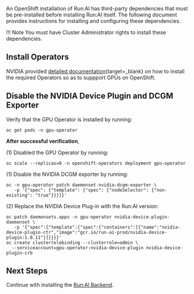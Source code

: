 
An OpenShift installation of Run:AI has third-party dependencies that must be pre-installed before installing Run:AI itself. The following document provides instructions for installing and configuring these dependencies.

!!! Note
    You must have Cluster Administrator rights to install these dependencies. 

## Install Operators 

NVIDIA provided [detailed documentation](https://docs.nvidia.com/datacenter/cloud-native/gpu-operator/openshift/contents.html){target=_blank} on how to install the required Operators so as to suppport GPUs on OpenShift. 

## Disable the NVIDIA Device Plugin and DCGM Exporter

Verify that the GPU Operator is installed by running:

```
oc get pods -n gpu-operator
```

__After successful verification__, 

(1) Disabled the GPU Operator by running:

```
oc scale --replicas=0 -n openshift-operators deployment gpu-operator
```

(1) Disable the NVIDIA DCGM exporter by running:

```
oc -n gpu-operator patch daemonset nvidia-dcgm-exporter \
   -p '{"spec": {"template": {"spec": {"nodeSelector": {"non-existing": "true"}}}}}'
```

(2) Replace the NVIDIA Device Plug-in with the Run:AI version:

```
oc patch daemonsets.apps -n gpu-operator nvidia-device-plugin-daemonset \
   -p '{"spec":{"template":{"spec":{"containers":[{"name":"nvidia-device-plugin-ctr","image":"gcr.io/run-ai-prod/nvidia-device-plugin:1.0.11"}]}}}}'
oc create clusterrolebinding --clusterrole=admin \
  --serviceaccount=gpu-operator:nvidia-device-plugin nvidia-device-plugin-crb
```
<!-- oc -n gpu-operator-resources patch daemonset nvidia-device-plugin-daemonset \
  -p '{"spec": {"template": {"spec": {"nodeSelector": {"non-existing": "true"}}}}}' -->


## Next Steps

Continue with installing the [Run:AI Backend](backend.md).
